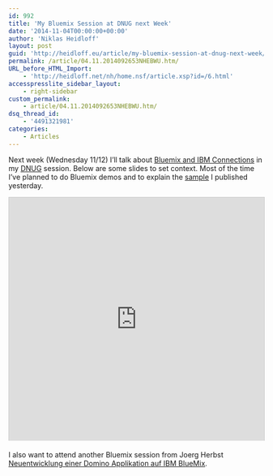 ```yaml
---
id: 992
title: 'My Bluemix Session at DNUG next Week'
date: '2014-11-04T00:00:00+00:00'
author: 'Niklas Heidloff'
layout: post
guid: 'http://heidloff.eu/article/my-bluemix-session-at-dnug-next-week/'
permalink: /article/04.11.2014092653NHEBWU.htm/
URL_before_HTML_Import:
    - 'http://heidloff.net/nh/home.nsf/article.xsp?id=/6.html'
accesspresslite_sidebar_layout:
    - right-sidebar
custom_permalink:
    - article/04.11.2014092653NHEBWU.htm/
dsq_thread_id:
    - '4491321981'
categories:
    - Articles
---
```


Next week (Wednesday 11/12) I’ll talk about [Bluemix and IBM Connections](http://dnug.de/dnug/dnugcms.nsf/id/04488F797F079F34C1257D510048502F?Open&dl=DE) in my [DNUG](http://dnug.de/DNUG/cms.nsf/id/41DNUGKonferenz_Agenda.htm) session. Below are some slides to set context. Most of the time I’ve planned to do Bluemix demos and to explain the [sample](http://heidloff.net/nh/home.nsf/article.xsp?id=03.11.2014083912NHEAZ3.htm) I published yesterday.

<iframe allowfullscreen="" frameborder="0" height="480" marginheight="0" marginwidth="0" scrolling="no" src="http://www.slideshare.net/slideshow/embed_code/41052648" style="border:1px solid #CCC; border-width:1px 1px 0; margin-bottom:5px; max-width: 100%;" width="853"> </iframe>

I also want to attend another Bluemix session from Joerg Herbst [Neuentwicklung einer Domino Applikation auf IBM BlueMix](http://dnug.de/dnug/dnugcms.nsf/id/5B7993ED1A249926C1257D4E004F7705?Open&dl=DE).